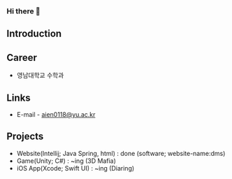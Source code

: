 ### Hi there 👋

<!--
**IENFI/IENFI** is a ✨ _special_ ✨ repository because its `README.md` (this file) appears on your GitHub profile.

Here are some ideas to get you started:

- 🔭 I’m currently working on ...
- 🌱 I’m currently learning ...
- 👯 I’m looking to collaborate on ...
- 🤔 I’m looking for help with ...
- 💬 Ask me about ...
- 📫 How to reach me: ...
- 😄 Pronouns: ...
- ⚡ Fun fact: ...
-->

## Introduction

## Career
- 영남대학교 수학과

## Links
- E-mail - aien0118@yu.ac.kr

## Projects
- Website(Intellij; Java Spring, html) : done (software; website-name:dms)
- Game(Unity; C#) : ~ing (3D Mafia)
- iOS App(Xcode; Swift UI) : ~ing (Diaring)
